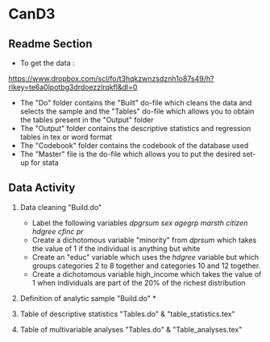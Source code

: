 # CanD3
## Readme Section


* To get the data :


https://www.dropbox.com/scl/fo/t3hqkzwnzsdznh1o87s49/h?rlkey=te6a0lpotbg3drdoezzlrqkfl&dl=0


* The "Do" folder contains the "Built" do-file which cleans the data and selects the sample and the "Tables" do-file which allows you to obtain the tables present in the "Output" folder
* The "Output" folder contains the descriptive statistics and regression tables in tex or word format
* The "Codebook" folder contains the codebook of the database used
* The "Master" file is the do-file which allows you to put the desired set-up for stata
  
## Data Activity

1. Data cleaning "Build.do"

   * Label the following variables *dpgrsum sex agegrp marsth citizen hdgree cfinc pr*
   * Create a dichotomous variable "minority" from *dprsum* which takes the value of 1 if the individual is anything but white
   * Create an "educ" variable which uses the *hdgree* variable but which groups categories 2 to 8 together and categories 10 and 12 together.
   * Create a dichotomous variable high_income which takes the value of 1 when individuals are part of the 20% of the richest distribution
2. Definition of analytic sample "Build.do"
   * 
4. Table of descriptive statistics "Tables.do" & "table_statistics.tex"
5. Table of multivariable analyses "Tables.do" & "Table_analyses.tex"
